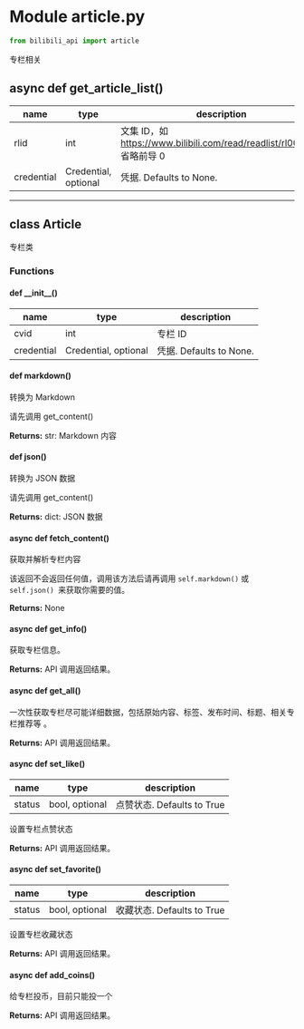 # Module article.py

```python
from bilibili_api import article
```

专栏相关

## async def get_article_list()

| name       | type                 | description                                                  |
| ---------- | -------------------- | ------------------------------------------------------------ |
| rlid       | int                  | 文集 ID，如 https://www.bilibili.com/read/readlist/rl000010 省略前导 0 |
| credential | Credential, optional | 凭据. Defaults to None.                                      |

---

## class Article

专栏类

### Functions

#### def \_\_init\_\_()

| name       | type                 | description             |
| ---------- | -------------------- | ----------------------- |
| cvid       | int                  | 专栏 ID                 |
| credential | Credential, optional | 凭据. Defaults to None. |

#### def markdown()

转换为 Markdown

请先调用 get_content()

**Returns:** str: Markdown 内容

#### def json()

转换为 JSON 数据

请先调用 get_content()

**Returns:** dict: JSON 数据

#### async def fetch_content()

获取并解析专栏内容

该返回不会返回任何值，调用该方法后请再调用 `self.markdown()` 或 `self.json() `来获取你需要的值。

**Returns:** None

#### async def get_info()

获取专栏信息。

**Returns:** API 调用返回结果。

#### async def get_all()

一次性获取专栏尽可能详细数据，包括原始内容、标签、发布时间、标题、相关专栏推荐等		。

**Returns:** API 调用返回结果。

#### async def set_like()

| name   | type           | description                |
| ------ | -------------- | -------------------------- |
| status | bool, optional | 点赞状态. Defaults to True |

设置专栏点赞状态

**Returns:** API 调用返回结果。

#### async def set_favorite()

| name   | type           | description                |
| ------ | -------------- | -------------------------- |
| status | bool, optional | 收藏状态. Defaults to True |

设置专栏收藏状态

**Returns:** API 调用返回结果。

#### async def add_coins()

给专栏投币，目前只能投一个

**Returns:** API 调用返回结果。

